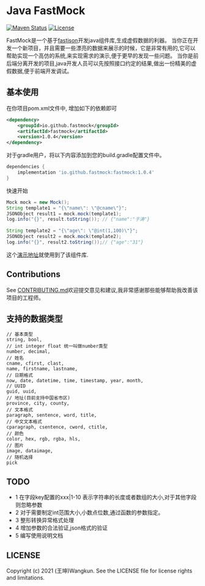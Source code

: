Java FastMock
==========

[![Maven Status](https://maven-badges.herokuapp.com/maven-central/io.github.fastmock/fastmock/badge.svg?style=flat)](http://mvnrepository.com/artifact/io.github.fastmock/fastmock)
[![License](http://img.shields.io/:license-apache-brightgreen.svg)](http://www.apache.org/licenses/LICENSE-2.0.html)

FastMock是一个基于[fastjson](https://github.com/alibaba/fastjson)开发java组件库,生成虚假数据的利器。
当你正在开发一个新项目，并且需要一些漂亮的数据来展示的时候，它是非常有用的,它可以帮助实现一个高仿的系统,来实现需求的演示,便于更早的发现一些问题。
当你是前后端分离开发的项目,java开发人员可以先按照接口约定的结果,做出一份精美的虚假数据,便于前端开发调试。

基本使用
-----
在你项目pom.xml文件中, 增加如下的依赖即可

```xml
<dependency>
    <groupId>io.github.fastmock</groupId>
    <artifactId>fastmock</artifactId>
    <version>1.0.4</version>
</dependency>
```
对于gradle用户，将以下内容添加到您的build.gradle配置文件中。

```groovy
dependencies {
    implementation 'io.github.fastmock:fastmock:1.0.4'
}

```

快速开始

```java
Mock mock = new Mock();
String template1 = "{\"name\": \"@cname\"}";
JSONObject result1 = mock.mock(template1);
log.info("{}", result.toString()); // {"name":"于涛"}
        
String template2 = "{\"age\": \"@int(1,100)\"}";
JSONObject result2 = mock.mock(template2);
log.info("{}", result2.toString());// {"age":"31"}
```

这个[演示地址](https://github.com/fastmock/fastmock)就使用到了该组件库.

Contributions
-------------
See [CONTRIBUTING.md](https://github.com/fastmock)欢迎提交意见和建议,我非常感谢那些能够帮助我改善该项目的工程师。


支持的数据类型
-----
```
// 基本类型
string, bool,
// int integer float 统一叫做number类型
number, decimal,
// 姓名
cname, cfirst, clast,
name, firstname, lastname,
// 日期格式
now, date, datetime, time, timestamp, year, month,
// UUID
guid, uuid,
// 地址(目前支持中国省市区)
province, city, county,
// 文本格式
paragraph, sentence, word, title,
// 中文文本格式
cparagraph, csentence, cword, ctitle,
// 颜色
color, hex, rgb, rgba, hls,
// 图片
image, dataimage,
// 随机选择
pick
```

TODO
----
- 1 在字段key配置的xxx|1-10 表示字符串的长度或者数组的大小,对于其他字段则忽略参数 
- 2 对于需要制定int范围大小,小数点位数,通过函数的参数指定。
- 3 整形转换异常格式处理
- 4 增加参数的合法验证,json格式的验证
- 5 编写使用说明文档

LICENSE
-------
Copyright (c) 2021 (王坤)Wangkun. See the LICENSE file for license rights and limitations.

